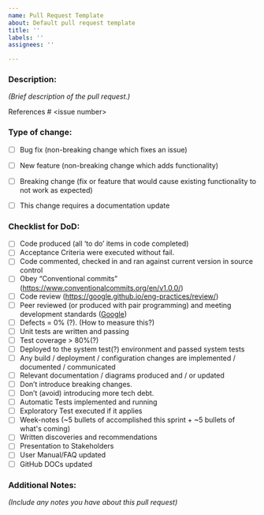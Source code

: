 ```yaml
---
name: Pull Request Template
about: Default pull request template
title: ''
labels: ''
assignees: ''

---
```


### Description: 

_(Brief description of the pull request.)_

References # \<issue number\>

### Type of change:

- [ ] Bug fix (non-breaking change which fixes an issue)
- [ ] New feature (non-breaking change which adds functionality)
- [ ] Breaking change (fix or feature that would cause existing functionality to not work as expected)
- [ ] This change requires a documentation update


### Checklist for DoD:
- [ ] Code produced (all ‘to do’ items in code completed) 
- [ ]  Acceptance Criteria were executed without fail. 
- [ ]  Code commented, checked in and ran against current version in source control 
- [ ]  Obey “Conventional commits” (https://www.conventionalcommits.org/en/v1.0.0/)
- [ ] Code review (https://google.github.io/eng-practices/review/)
- [ ]  Peer reviewed (or produced with pair programming) and meeting development standards ([Google](https://google.github.io/eng-practices/review/reviewer/)) 
- [ ]  Defects = 0% (?). (How to measure this?) 
- [ ]  Unit tests are written and passing 
- [ ]  Test coverage > 80%(?) 
- [ ]  Deployed to the system test(?) environment and passed system tests 
- [ ]  Any build / deployment / configuration changes are implemented / documented / communicated 
- [ ]  Relevant documentation / diagrams produced and / or updated 
- [ ]  Don’t introduce breaking changes. 
- [ ]  Don’t (avoid) introducing more tech debt. 
- [ ]  Automatic Tests implemented and running 
- [ ]  Exploratory Test executed if it applies 
- [ ]  Week-notes (~5 bullets of accomplished this sprint + ~5 bullets of what's coming) 
- [ ]  Written discoveries and recommendations 
- [ ]  Presentation to Stakeholders 
- [ ]  User Manual/FAQ updated 
- [ ]  GitHub DOCs updated 

### Additional Notes:

_(Include any notes you have about this pull request)_
